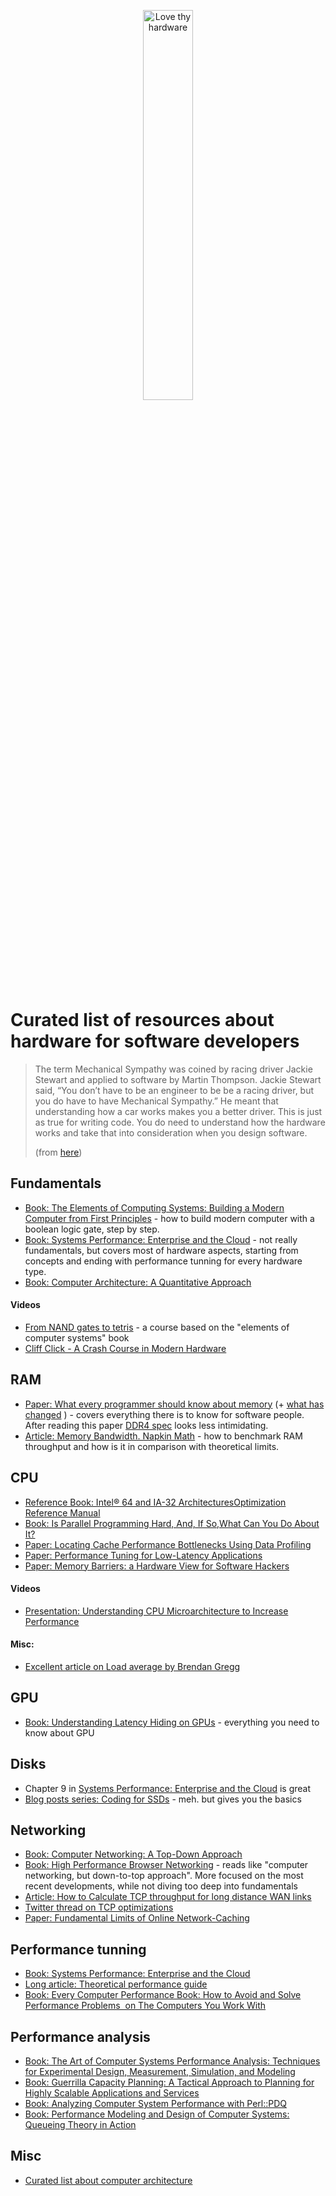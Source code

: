 <p align="center">
  <img src="https://user-images.githubusercontent.com/502482/92668997-502cdb80-f2de-11ea-8f30-f38b9849d8d8.png" alt="Love thy hardware" width="40%">
</p>

# Curated list of resources about hardware for software developers

> The term Mechanical Sympathy was coined by racing driver Jackie Stewart and applied to software by Martin Thompson. Jackie Stewart said, “You don’t have to be an engineer to be be a racing driver, but you do have to have Mechanical Sympathy.” He meant that understanding how a car works makes you a better driver. This is just as true for writing code. You do need to understand how the hardware works and take that into consideration when you design software. 
>
>(from [here](https://dzone.com/articles/mechanical-sympathy))

## Fundamentals

* [Book: The Elements of Computing Systems: Building a Modern Computer from First Principles](https://www.amazon.com/Elements-Computing-Systems-Building-Principles/dp/0262640686) - how to build modern computer with a boolean logic gate, step by step.
* [Book: Systems Performance: Enterprise and the Cloud](https://www.amazon.com/Systems-Performance-Enterprise-Brendan-Gregg/dp/0133390098) - not really fundamentals, but covers most of hardware aspects, starting from concepts and ending with performance tunning for every hardware type.
* [Book: Computer Architecture: A Quantitative Approach](https://www.amazon.com/Computer-Architecture-Quantitative-John-Hennessy/dp/012383872X)

#### Videos

* [From NAND gates to tetris](https://www.coursera.org/learn/build-a-computer) - a course based on the "elements of computer systems" book
* [Cliff Click - A Crash Course in Modern Hardware](https://www.youtube.com/watch?v=5ZOuCuGrw48)

## RAM 

* [Paper: What every programmer should know about memory](https://akkadia.org/drepper/cpumemory.pdf) (+ [what has changed](https://stackoverflow.com/questions/8126311/what-every-programmer-should-know-about-memory) ) - covers everything there is to know for software people. After reading this paper [DDR4 spec](https://en.wikipedia.org/wiki/DDR4_SDRAM#Modules) looks less intimidating. 
* [Article: Memory Bandwidth. Napkin Math](https://www.forrestthewoods.com/blog/memory-bandwidth-napkin-math/) - how to benchmark RAM throughput and how is it in comparison with theoretical limits. 

## CPU

* [Reference Book: Intel® 64 and IA-32 ArchitecturesOptimization Reference Manual](https://software.intel.com/content/dam/develop/public/us/en/documents/64-ia-32-architectures-optimization-manual.pdf)
* [Book: Is Parallel Programming Hard, And, If So,What Can You Do About It?](https://mirrors.edge.kernel.org/pub/linux/kernel/people/paulmck/perfbook/perfbook.2019.12.22a.pdf)
* [Paper: Locating  Cache  Performance  Bottlenecks  Using  Data  Profiling](https://people.csail.mit.edu/nickolai/papers/pesterev-dprof.pdf)
* [Paper: Performance Tuning for Low-Latency Applications](https://s3-eu-west-1.amazonaws.com/aitusoftware-doc-public/downloads/PerformanceTuningHandbook.pdf)
* [Paper: Memory Barriers: a Hardware View for Software Hackers](http://www.rdrop.com/~paulmck/scalability/paper/whymb.2009.04.05a.pdf)
#### Videos

* [Presentation: Understanding CPU Microarchitecture to Increase Performance](https://www.infoq.com/presentations/microarchitecture-modern-cpu/)

#### Misc:

* [Excellent article on Load average by Brendan Gregg](http://www.brendangregg.com/blog/2017-08-08/linux-load-averages.html)

## GPU

* [Book: Understanding Latency Hiding on GPUs](https://www2.eecs.berkeley.edu/Pubs/TechRpts/2016/EECS-2016-143.pdf) - everything you need to know about GPU

## Disks
* Chapter 9 in [Systems Performance: Enterprise and the Cloud](https://www.amazon.com/Systems-Performance-Enterprise-Brendan-Gregg/dp/0133390098) is great
* [Blog posts series: Coding for SSDs](http://codecapsule.com/2014/02/12/coding-for-ssds-part-1-introduction-and-table-of-contents/) - meh. but gives you the basics

## Networking

* [Book: Computer Networking: A Top-Down Approach](https://www.amazon.com/Computer-Networking-Top-Down-Approach-7th/dp/0133594149)
* [Book: High Performance Browser Networking](https://hpbn.co/) - reads like "computer networking, but down-to-top approach". More focused on the most recent developments, while not diving too deep into fundamentals
* [Article: How to Calculate TCP throughput for long distance WAN links](http://bradhedlund.com/2008/12/19/how-to-calculate-tcp-throughput-for-long-distance-links/)
* [Twitter thread on TCP optimizations](https://threadreaderapp.com/thread/1099086415671877633.html)
* [Paper: Fundamental Limits of Online Network-Caching](https://arxiv.org/abs/2003.14085)

## Performance tunning 

* [Book: Systems Performance: Enterprise and the Cloud](https://www.amazon.com/Systems-Performance-Enterprise-Brendan-Gregg/dp/0133390098)
* [Long article: Theoretical performance guide](http://sled.rs/perf)
* [Book: Every Computer Performance Book: How to Avoid and Solve Performance Problems  on The Computers You Work With](https://www.amazon.com/gp/product/1482657759/)

## Performance analysis

* [Book: The Art of Computer Systems Performance Analysis: Techniques for Experimental Design, Measurement, Simulation, and Modeling](https://www.amazon.com/Art-Computer-Systems-Performance-Analysis/dp/0471503363)
* [Book: Guerrilla Capacity Planning: A Tactical Approach to Planning for Highly Scalable Applications and Services](https://www.amazon.com/Guerrilla-Capacity-Planning-Tactical-Applications/dp/3540261389)
* [Book: Analyzing Computer System Performance with Perl::PDQ](https://www.amazon.com/gp/product/B00FC99QUO/ref=dbs_a_def_rwt_hsch_vapi_tkin_p1_i0)
* [Book: Performance Modeling and Design of Computer Systems: Queueing Theory in Action](https://www.amazon.com/Performance-Modeling-Design-Computer-Systems)

## Misc

* [Curated list about computer architecture](https://github.com/MattPD/cpplinks/blob/master/comparch.md)
